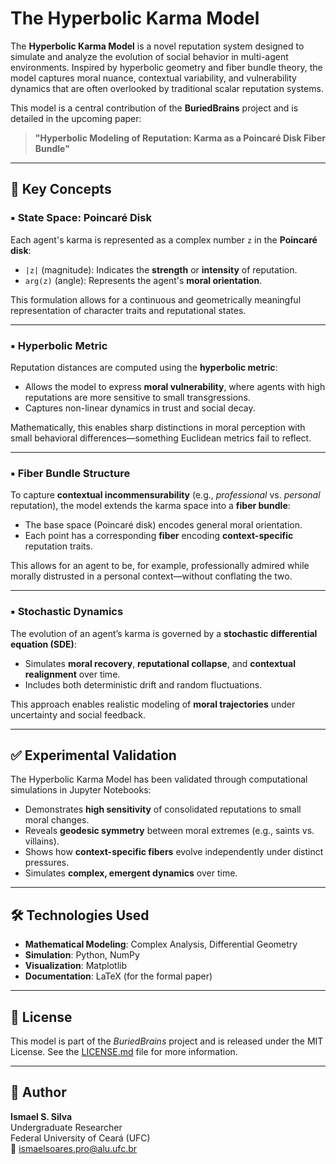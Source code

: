 # The Hyperbolic Karma Model

The **Hyperbolic Karma Model** is a novel reputation system designed to simulate and analyze the evolution of social behavior in multi-agent environments. Inspired by hyperbolic geometry and fiber bundle theory, the model captures moral nuance, contextual variability, and vulnerability dynamics that are often overlooked by traditional scalar reputation systems.

This model is a central contribution of the **BuriedBrains** project and is detailed in the upcoming paper:

> **"Hyperbolic Modeling of Reputation: Karma as a Poincaré Disk Fiber Bundle"**

---

## 🧠 Key Concepts

### ▪️ State Space: Poincaré Disk

Each agent's karma is represented as a complex number `z` in the **Poincaré disk**:

- `|z|` (magnitude): Indicates the **strength** or **intensity** of reputation.
- `arg(z)` (angle): Represents the agent's **moral orientation**.

This formulation allows for a continuous and geometrically meaningful representation of character traits and reputational states.

---

### ▪️ Hyperbolic Metric

Reputation distances are computed using the **hyperbolic metric**:

- Allows the model to express **moral vulnerability**, where agents with high reputations are more sensitive to small transgressions.
- Captures non-linear dynamics in trust and social decay.

Mathematically, this enables sharp distinctions in moral perception with small behavioral differences—something Euclidean metrics fail to reflect.

---

### ▪️ Fiber Bundle Structure

To capture **contextual incommensurability** (e.g., *professional* vs. *personal* reputation), the model extends the karma space into a **fiber bundle**:

- The base space (Poincaré disk) encodes general moral orientation.
- Each point has a corresponding **fiber** encoding **context-specific** reputation traits.

This allows for an agent to be, for example, professionally admired while morally distrusted in a personal context—without conflating the two.

---

### ▪️ Stochastic Dynamics

The evolution of an agent’s karma is governed by a **stochastic differential equation (SDE)**:

- Simulates **moral recovery**, **reputational collapse**, and **contextual realignment** over time.
- Includes both deterministic drift and random fluctuations.

This approach enables realistic modeling of **moral trajectories** under uncertainty and social feedback.

---

## ✅ Experimental Validation

The Hyperbolic Karma Model has been validated through computational simulations in Jupyter Notebooks:

- Demonstrates **high sensitivity** of consolidated reputations to small moral changes.
- Reveals **geodesic symmetry** between moral extremes (e.g., saints vs. villains).
- Shows how **context-specific fibers** evolve independently under distinct pressures.
- Simulates **complex, emergent dynamics** over time.

---

## 🛠 Technologies Used

- **Mathematical Modeling**: Complex Analysis, Differential Geometry
- **Simulation**: Python, NumPy
- **Visualization**: Matplotlib
- **Documentation**: LaTeX (for the formal paper)

---

## 📄 License

This model is part of the *BuriedBrains* project and is released under the MIT License. See the [LICENSE.md](LICENSE.md) file for more information.

---

## 👤 Author

**Ismael S. Silva**  
Undergraduate Researcher  
Federal University of Ceará (UFC)  
📧 ismaelsoares.pro@alu.ufc.br
